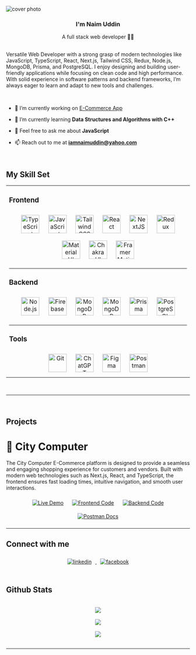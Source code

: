 ![cover photo](https://res.cloudinary.com/dxoncladp/image/upload/v1734964718/Md_Naim_Uddin_wd2ypa.png)

### <div align="center">I'm Naim Uddin </div>

<div align="center"> A full stack web developer 👨‍💻</div>

<br/>  
  
Versatile Web Developer with a strong grasp of modern technologies like JavaScript, TypeScript, React, Next.js, Tailwind CSS, Redux, Node.js, MongoDB, Prisma, and PostgreSQL. I enjoy designing and building user-friendly applications while focusing on clean code and high performance. With solid experience in software patterns and backend frameworks, I’m always eager to learn and adapt to new tools and challenges. 
  
<br/>

- 🔭 I’m currently working on [E-Commerce App](https://citycomputer.vercel.app/)

- 🌱 I’m currently learning **Data Structures and Algorithms with C++**

- 💬 Feel free to ask me about **JavaScript**

- 📫 Reach out to me at [**iamnaimuddin@yahoo.com**](mailto:iamnaimuddin@yahoo.com)

<br/>

## My Skill Set

<table><tr><td valign="top" width="33%">

### Frontend

<div align="center"> 
<a href="https://www.typescriptlang.org/" target="_blank"><img style="margin: 10px" src="https://profilinator.rishav.dev/skills-assets/typescript-original.svg" alt="TypeScript" height="50" /></a>  
<a href="https://www.javascript.com/" target="_blank"><img style="margin: 10px" src="https://profilinator.rishav.dev/skills-assets/javascript-original.svg" alt="JavaScript" height="50" /></a>  
<a href="https://www.tailwindcss.com/" target="_blank"><img style="margin: 10px" src="https://profilinator.rishav.dev/skills-assets/tailwindcss.svg" alt="Tailwind CSS" height="50" /></a>  
<a href="https://reactjs.org/" target="_blank"><img style="margin: 10px" src="https://profilinator.rishav.dev/skills-assets/react-original-wordmark.svg" alt="React" height="50" /></a>  
<a href="https://nextjs.org/" target="_blank"><img style="margin: 10px" src="https://profilinator.rishav.dev/skills-assets/nextjs.png" alt="NextJS" height="50" /></a>  
<a href="https://redux.js.org/" target="_blank"><img style="margin: 10px" src="https://profilinator.rishav.dev/skills-assets/redux-original.svg" alt="Redux" height="50" /></a>  
<a href="https://mui.com/" target="_blank"><img style="margin: 10px" src="https://profilinator.rishav.dev/skills-assets/mui.png" alt="Material UI" height="50" /></a>  
<a href="https://chakra-ui.com/" target="_blank"><img style="margin: 10px" src="https://profilinator.rishav.dev/skills-assets/chakraui.png" alt="Chakra UI" height="50" /></a>
<a href="https://www.framer.com/motion/" target="_blank"><img style="margin: 10px" src="https://www.vectorlogo.zone/logos/framer/framer-icon.svg" alt="Framer Motion" height="50" /></a> 
</div>

---

### Backend

<div align="center">  
<a href="https://nodejs.org/" target="_blank"><img style="margin: 10px" src="https://profilinator.rishav.dev/skills-assets/nodejs-original-wordmark.svg" alt="Node.js" height="50" /></a>  
<a href="https://firebase.google.com/" target="_blank"><img style="margin: 10px" src="https://profilinator.rishav.dev/skills-assets/firebase.png" alt="Firebase" height="50" /></a>  
<a href="https://mongoosejs.com/" target="_blank"><img style="margin: 10px" src="https://res.cloudinary.com/dxoncladp/image/upload/v1734968035/mongoose_pmmphm.png" alt="MongoDB" height="50" /></a>  
<a href="https://www.mongodb.com/" target="_blank"><img style="margin: 10px" src="https://profilinator.rishav.dev/skills-assets/mongodb-original-wordmark.svg" alt="MongoDB" height="50" /></a>  
<a href="https://www.prisma.io/" target="_blank"><img style="margin: 10px" src="https://profilinator.rishav.dev/skills-assets/prisma.png" alt="Prisma" height="50" /></a>  
<a href="https://www.postgresql.org/" target="_blank"><img style="margin: 10px" src="https://profilinator.rishav.dev/skills-assets/postgresql-original-wordmark.svg" alt="PostgreSQL" height="50" /></a>
</div>

---

### Tools

<div align="center">  
<a href="https://github.com/" target="_blank"><img style="margin: 10px" src="https://profilinator.rishav.dev/skills-assets/git-scm-icon.svg" alt="Git" height="50" /></a>
<a href="https://chatgpt.com/" target="_blank"><img style="margin: 10px" src="https://res.cloudinary.com/dxoncladp/image/upload/v1734968593/ChatGPT-Logo-PNG-File_issesn.png" alt="ChatGPT" height="50" /></a>  
<a href="https://www.figma.com/" target="_blank"><img style="margin: 10px" src="https://profilinator.rishav.dev/skills-assets/figma-icon.svg" alt="Figma" height="50" /></a>  
<a href="https://postman.com/" target="_blank"><img style="margin: 10px" src="https://www.vectorlogo.zone/logos/getpostman/getpostman-icon.svg" alt="Postman" height="50" /></a>  
</div>

</td></tr></table>

<br/>
<hr/>
<br/>

## Projects

# 🔗 City Computer

The City Computer E-Commerce platform is designed to provide a seamless and engaging shopping experience for customers and vendors. Built with modern web technologies such as Next.js, React, and TypeScript, the frontend ensures fast loading times, intuitive navigation, and smooth user interactions.

<p align="center">
<a href="https://citycomputer.vercel.app/" target="_blank">
<img src="https://img.shields.io/badge/Live-Demo-brightgreen?style=for-the-badge" alt="Live Demo"  style="margin: 10px" /></a>
<a href="https://github.com/naimuddin94/city_computer_frontend" target="_blank"><img src="https://img.shields.io/badge/Frontend-Github-brightgreen?style=for-the-badge" alt="Frontend Code"  style="margin: 10px" /></a>
<a href="https://github.com/naimuddin94/city_computer_backend" target="_blank"><img src="https://img.shields.io/badge/Backend-Github-brightgreen?style=for-the-badge" alt="Backend Code"  style="margin: 10px" /></a>
<a href="https://documenter.getpostman.com/view/34122341/2sAYHzFhRZ" target="_blank"><img src="https://img.shields.io/badge/Postman-API_Docs-orange?style=for-the-badge&logo=postman" alt="Postman Docs"  style="margin: 10px" /></a>
</p>

---

## Connect with me

<div align="center">
<a href="www.linkedin.com/in/iamnaimuddin" target="_blank">
<img src=https://img.shields.io/badge/linkedin-%231E77B5.svg?&style=for-the-badge&logo=linkedin&logoColor=white alt=linkedin  style="margin: 10px" />
</a>
<a href="https://www.facebook.com/nayeem.durjoy.372" target="_blank">
<img src=https://img.shields.io/badge/facebook-%232E87FB.svg?&style=for-the-badge&logo=facebook&logoColor=white alt=facebook  style="margin: 10px" />
</a> 
</div>

<br/>

## Github Stats

<br/>

<div align="center">
  <img src="https://github-readme-stats.vercel.app/api/top-langs/?username=naimuddin94&theme=jolly&show_icons=true&hide_border=true&layout=compact" align="center" />
</div>

<br/>

<div align="center">
  <img src="https://github-readme-stats.vercel.app/api?username=naimuddin94&theme=jolly&show_icons=true&hide_border=true&count_private=true" align="center" />
</div>

<br/>

<div align="center">
  <img src="https://github-readme-streak-stats.herokuapp.com/?user=naimuddin94&theme=jolly&hide_border=true" align="center" />
</div>

<br/>

<hr/>
<br/>
